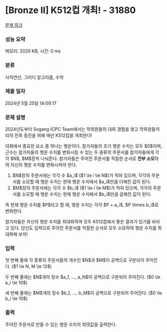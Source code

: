 # [Bronze II] K512컵 개최! - 31880 

[문제 링크](https://www.acmicpc.net/problem/31880) 

### 성능 요약

메모리: 2020 KB, 시간: 0 ms

### 분류

사칙연산, 그리디 알고리즘, 수학

### 제출 일자

2024년 5월 25일 14:09:17

### 문제 설명

<p>2024년도부터 Sogang ICPC Team에서는 학회원들의 대회 경험을 쌓고 학회원들끼리의 친목 증진을 위해 매년 K512컵을 개최한다!</p>

<p>대회에서 중요한 요소 중 하나는 행운이다. 참가자들의 초기 행운 수치는 모두 $0$이며, 근수는 참가자들의 행운 수치를 변화시킬 수 있는 두 종류의 주문서를 참가자들에게 각각 $N$, $M$장씩 나눠준다. 참가자들은 주어진 주문서를 적절한 순서로 <strong>전부 소모</strong>하여 자신의 행운 수치를 변화시켜야 한다.</p>

<ol>
	<li>$N$장의 주문서에는 각각 수 $a_i$ ($1 \le i \le N$)가 적혀 있으며, 각각의 주문서를 소모할 때 행운 수치는 현재 행운 수치에서 $a_i$만큼 더해진 값이 된다.</li>
	<li>$M$장의 주문서에는 각각 수 $b_i$ ($1 \le i \le M$)가 적혀 있으며, 각각의 주문서를 소모할 때 행운 수치는 현재 행운 수치에서 $b_i$만큼 곱해진 값이 된다.</li>
</ol>

<p>즉 현재 행운 수치를 $P$라고 할 때, 행운 수치는 각각 $P + a_i$, $P \times b_i$로 변화한다.</p>

<p>참가자들은 자신의 행운 수치를 최대화하여 모두 K512컵에서 좋은 결과가 있기를 바라고 있다. 당신도 입력으로 주어진 주문서를 적절한 순서로 모두 소모하여 행운 수치를 최대화해 보자!</p>

### 입력 

 <p>첫 번째 줄에 각 종류의 주문서들의 개수인 $N$과 $M$이 공백으로 구분되어 주어진다. ($1 \le N, M \le 12$)</p>

<p>두 번째 줄에는 $N$개의 정수 $a_1, ..., a_N$이 공백으로 구분되어 주어진다. ($0 \le a_i \le 10$)</p>

<p>세 번째 줄에는 $M$개의 정수 $b_1, ..., b_M$이 공백으로 구분되어 주어진다. ($0 \le b_i \le 10$)</p>

### 출력 

 <p>주어진 주문서로 만들 수 있는 행운 수치의 최댓값을 출력한다.</p>

